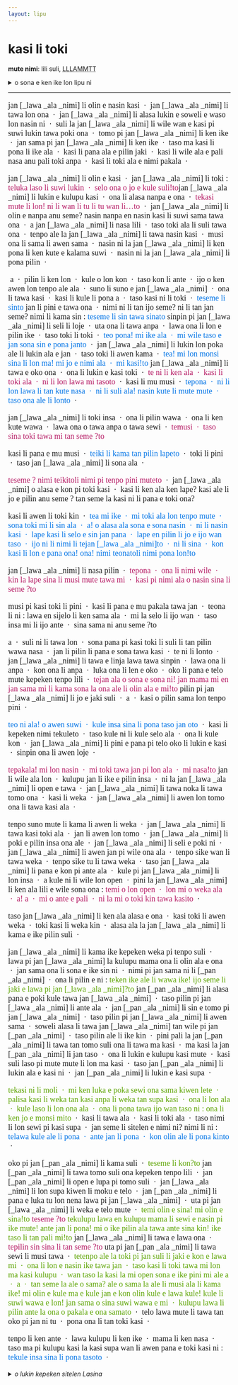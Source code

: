 ```yaml
---
layout: lipu
---
```


<style>

  @font-face {
    font-family: "linja sike";
    src: url({{ '/assets/linja-sike-5.otf' | relative_url }});
  }
  /* o pana e ijo @font-face sin o toki e nasin nanpa. la nimi font-family li kama ken toki e nasin nanpa lon la ni taso ala li wile.
  mi lukin e lipu pi tenpo pini la mi lukin e ni: pali wawa a li wile a*/
  .sitelen-pona {
    font-family: "linja sike";
    font-size: large;
  }
  .loje {
    color: #b51963;
  }
  .laso {
    color: #0073e6;
  }
  .jelo {
    color: #5ba300;
  }
  .sitelen-pona {
    
  }
</style>

# kasi li toki
**mute nimi**: lili suli, <abbr title="1542">LLLAMMTT</abbr> 

<details>
  <summary>o sona e ken ike lon lipu ni</summary>
  <ul>
    <li>kasi li moli</li>
    <li>kasi li ken toki</li>
    <li>pilin ike</li>
    <li>ike pi nasin kulupu</li>
    <li>nimi wan pi pu ala</li>
  </ul>
</details>

***
<div class="sitelen-pona" markdown="1">

jan [_lawa _ala _nimi] li olin e nasin kasi  &nbsp;·&nbsp;   jan [_lawa _ala _nimi] li tawa lon ona  &nbsp;·&nbsp;  jan [_lawa _ala _nimi] li alasa lukin e soweli e waso lon nasin ni  &nbsp;·&nbsp;  suli la jan [_lawa _ala _nimi] li wile wan e kasi pi suwi lukin tawa poki ona  &nbsp;·&nbsp;  tomo pi jan [_lawa _ala _nimi] li ken ike  &nbsp;·&nbsp;  jan sama pi jan [_lawa _ala _nimi] li ken ike  &nbsp;·&nbsp;  taso ma kasi li pona li ike ala   &nbsp;·&nbsp;   kasi li pana ala e pilin jaki  &nbsp;·&nbsp;  kasi li wile ala e pali nasa anu pali toki anpa   &nbsp;·&nbsp;   kasi li toki ala e nimi pakala  &nbsp;·&nbsp;  

jan [_lawa _ala _nimi] li olin e kasi  &nbsp;·&nbsp;  jan [_lawa _ala _nimi] li toki  : <span class="loje">teluka laso li suwi lukin  &nbsp;·&nbsp;  selo ona o jo e kule suli!to</span>jan [_lawa _ala _nimi] li lukin e kulupu kasi  &nbsp;·&nbsp;  ona li alasa nanpa e ona  &nbsp;·&nbsp;  <span class="loje">tekasi mute li lon! ni li wan li tu li tu wan li…to</span>  &nbsp;·&nbsp;  jan [_lawa _ala _nimi] li olin e nanpa anu seme? nasin nanpa en nasin kasi li suwi sama tawa ona  &nbsp;·&nbsp;  a jan [_lawa _ala _nimi] li nasa lili  &nbsp;·&nbsp;  taso toki ala li suli tawa ona  &nbsp;·&nbsp;  tenpo ale la jan [_lawa _ala _nimi] li tawa nasin kasi  &nbsp;·&nbsp;  musi ona li sama li awen sama  &nbsp;·&nbsp;  nasin ni la jan [_lawa _ala _nimi] li ken pona li ken kute e kalama suwi  &nbsp;·&nbsp;  nasin ni la jan [_lawa _ala _nimi] li pona pilin  &nbsp;·&nbsp;  

 a  &nbsp;·&nbsp;  pilin li ken lon  &nbsp;·&nbsp;  kule o lon kon  &nbsp;·&nbsp;  taso kon li ante  &nbsp;·&nbsp;  ijo o ken awen lon tenpo ale ala  &nbsp;·&nbsp;  suno li suno e jan [_lawa _ala _nimi]  &nbsp;·&nbsp;  ona li tawa kasi  &nbsp;·&nbsp;  kasi li kule li pona a  &nbsp;·&nbsp;  taso kasi ni li toki  &nbsp;·&nbsp;  <span class="laso">teseme li sinto</span>  jan li pini e tawa ona  &nbsp;·&nbsp;  nimi ni li tan ijo seme? ni li tan jan seme? nimi li kama sin  : <span class="laso">teseme li sin tawa sinato</span> sinpin pi jan [_lawa _ala _nimi] li seli li loje  &nbsp;·&nbsp;  uta ona li tawa anpa  &nbsp;·&nbsp;  lawa ona li lon e pilin ike  &nbsp;·&nbsp;  taso toki li toki  &nbsp;·&nbsp;  <span class="laso">teo pona! mi ike ala  &nbsp;·&nbsp;  mi wile taso e jan sona sin e pona janto</span>  &nbsp;·&nbsp;  jan [_lawa _ala _nimi] li lukin lon poka ale li lukin ala e jan  &nbsp;·&nbsp;  taso toki li awen kama  &nbsp;·&nbsp;  <span class="laso">tea! mi lon monsi sina li lon ma! mi jo e nimi ala  &nbsp;·&nbsp;  mi kasi!to</span>  jan [_lawa _ala _nimi] li tawa e oko ona  &nbsp;·&nbsp;  ona li lukin e kasi toki  &nbsp;·&nbsp;  <span class="loje">te ni li ken ala  &nbsp;·&nbsp;  kasi li toki ala  &nbsp;·&nbsp;  ni li lon lawa mi tasoto</span>  &nbsp;·&nbsp;  kasi li mu musi  &nbsp;·&nbsp;  <span class="laso">tepona  &nbsp;·&nbsp;  ni li lon lawa li tan kute nasa  &nbsp;·&nbsp;  ni li suli ala! nasin kute li mute mute  &nbsp;·&nbsp;  taso ona ale li lonto</span>  &nbsp;·&nbsp;  

jan [_lawa _ala _nimi] li toki insa  &nbsp;·&nbsp;  ona li pilin wawa  &nbsp;·&nbsp;  ona li ken kute wawa  &nbsp;·&nbsp;  lawa ona o tawa anpa o tawa sewi  &nbsp;·&nbsp;  <span class="loje">temusi  &nbsp;·&nbsp;  taso sina toki tawa mi tan seme ?to<span class="loje"> 

kasi li pana e mu musi  &nbsp;·&nbsp;  <span class="laso">teiki li kama tan pilin lapeto</span>  &nbsp;·&nbsp;  toki li pini  &nbsp;·&nbsp;  taso jan [_lawa _ala _nimi] li sona ala  &nbsp;·&nbsp; 

<span class="loje">teseme ? nimi teikitoli nimi pi tenpo pini muteto</span>  &nbsp;·&nbsp;  jan [_lawa _ala _nimi] o alasa e kon pi toki kasi  &nbsp;·&nbsp;  kasi li ken ala ken lape? kasi ale li jo e pilin anu seme ? tan seme la kasi ni li pana e toki ona?

kasi li awen li toki kin  &nbsp;·&nbsp;  <span class="laso">tea mi ike  &nbsp;·&nbsp;  mi toki ala lon tenpo mute  &nbsp;·&nbsp;  sona toki mi li sin ala  &nbsp;·&nbsp;  a! o alasa ala sona e sona nasin  &nbsp;·&nbsp;  ni li nasin kasi  &nbsp;·&nbsp;  lape kasi li selo e sin jan pana  &nbsp;·&nbsp;  lape en pilin li jo e ijo wan taso  &nbsp;·&nbsp;  ijo ni li nimi li tejan [_lawa _ala _nimi]to  &nbsp;·&nbsp;  ni li sina  &nbsp;·&nbsp;  kon kasi li lon e pana ona! ona! nimi teonatoli nimi pona lon!to</span>

jan [_lawa _ala _nimi] li nasa pilin  &nbsp;·&nbsp;  <span class="loje">tepona  &nbsp;·&nbsp;  ona li nimi wile  &nbsp;·&nbsp;  kin la lape sina li musi mute tawa mi  &nbsp;·&nbsp;  kasi pi nimi ala o nasin sina li seme ?to</span>

musi pi kasi toki li pini  &nbsp;·&nbsp;  kasi li pana e mu pakala tawa jan  &nbsp;·&nbsp;  teona li ni  : lawa en sijelo li ken sama ala  &nbsp;·&nbsp;  mi la selo li ijo wan  &nbsp;·&nbsp;  taso insa mi li ijo ante  &nbsp;·&nbsp;  sina sama ni anu seme ?to

a  &nbsp;·&nbsp;  suli ni li tawa lon  &nbsp;·&nbsp;  sona pana pi kasi toki li suli li tan pilin wawa nasa  &nbsp;·&nbsp;  jan li pilin li pana e sona tawa kasi  &nbsp;·&nbsp;  te ni li lonto  &nbsp;·&nbsp;  jan [_lawa _ala _nimi] li tawa e linja lawa tawa sinpin  &nbsp;·&nbsp;  lawa ona li anpa  &nbsp;·&nbsp;  kon ona li anpa  &nbsp;·&nbsp;  luka ona li len e oko  &nbsp;·&nbsp;  oko li pana e telo mute kepeken tenpo lili  &nbsp;·&nbsp;  <span class="loje">tejan ala o sona e sona ni! jan mama mi en jan sama mi li kama sona la ona ale li olin ala e mi!to</span>  pilin pi jan [_lawa _ala _nimi] li jo e jaki suli  &nbsp;·&nbsp;  a  &nbsp;·&nbsp;  kasi o pilin sama lon tenpo pini  &nbsp;·&nbsp;  

<span class="laso">teo ni ala!  o awen suwi  &nbsp;·&nbsp;  kule insa sina li pona taso jan oto</span>  &nbsp;·&nbsp;  kasi li kepeken nimi tekuleto  &nbsp;·&nbsp;  taso kule ni li kule selo ala  &nbsp;·&nbsp;  ona li kule kon  &nbsp;·&nbsp;  jan [_lawa _ala _nimi] li pini e pana pi telo oko li lukin e kasi  &nbsp;·&nbsp;  sinpin ona li awen loje  &nbsp;·&nbsp; 

<span class="loje">tepakala! mi lon nasin  &nbsp;·&nbsp;  mi toki tawa jan pi lon ala  &nbsp;·&nbsp;  mi nasa!to</span>  jan li wile ala lon  &nbsp;·&nbsp;  kulupu jan li ike e pilin insa  &nbsp;·&nbsp;  ni la jan [_lawa _ala _nimi] li open e tawa  &nbsp;·&nbsp;  jan [_lawa _ala _nimi] li tawa noka li tawa tomo ona  &nbsp;·&nbsp;  kasi li weka  &nbsp;·&nbsp;  jan [_lawa _ala _nimi] li awen lon tomo ona li tawa kasi ala  &nbsp;·&nbsp; 

tenpo suno mute li kama li awen li weka  &nbsp;·&nbsp;  jan [_lawa _ala _nimi] li tawa kasi toki ala  &nbsp;·&nbsp;  jan li awen lon tomo  &nbsp;·&nbsp;  jan [_lawa _ala _nimi] li poki e pilin insa ona ale  &nbsp;·&nbsp;  jan [_lawa _ala _nimi] li seli e poki ni  &nbsp;·&nbsp;  jan [_lawa _ala _nimi] li awen jan pi wile ona ala  &nbsp;·&nbsp;  tenpo sike wan li tawa weka  &nbsp;·&nbsp;  tenpo sike tu li tawa weka  &nbsp;·&nbsp;  taso jan [_lawa _ala _nimi] li pana e kon pi ante ala  &nbsp;·&nbsp;  kule pi jan [_lawa _ala _nimi] li lon insa  &nbsp;·&nbsp;  a kule ni li wile lon open  &nbsp;·&nbsp;  pini la jan [_lawa _ala _nimi] li ken ala lili e wile sona ona : <span class="loje">temi o lon open  &nbsp;·&nbsp;  lon mi o weka ala  &nbsp;·&nbsp;  a! a  &nbsp;·&nbsp;  mi o ante e pali  &nbsp;·&nbsp;  ni la mi o toki kin tawa kasito</span>  &nbsp;·&nbsp; 

taso jan [_lawa _ala _nimi] li ken ala alasa e ona  &nbsp;·&nbsp;  kasi toki li awen weka  &nbsp;·&nbsp;  toki kasi li weka kin  &nbsp;·&nbsp;  alasa ala la jan [_lawa _ala _nimi] li kama e ike pilin suli  &nbsp;·&nbsp;  

jan [_lawa _ala _nimi] li kama ike kepeken weka pi tenpo suli  &nbsp;·&nbsp;  lawa pi jan [_lawa _ala _nimi] la kulupu mama ona li olin ala e ona  &nbsp;·&nbsp;  jan sama ona li sona e ike sin ni  &nbsp;·&nbsp;  nimi pi jan sama ni li [_pan _ala _nimi]  &nbsp;·&nbsp;  ona li pilin e ni  : <span class="jelo">teken ike ale li wawa ike! ijo seme li jaki e lawa pi jan [_lawa _ala _nimi]?to</span>  jan [_pan _ala _nimi] li alasa pana e poki kule tawa jan [_lawa _ala _nimi]  &nbsp;·&nbsp;  taso pilin pi jan [_lawa _ala _nimi] li ante ala  &nbsp;·&nbsp;  jan [_pan _ala _nimi] li sin e tomo pi jan [_lawa _ala _nimi]  &nbsp;·&nbsp;  taso pilin pi jan [_lawa _ala _nimi] li awen sama  &nbsp;·&nbsp;  soweli alasa li tawa jan [_lawa _ala _nimi] tan wile pi jan [_pan _ala _nimi]  &nbsp;·&nbsp;  taso pilin ale li ike kin  &nbsp;·&nbsp;  pini pali la jan [_pan _ala _nimi] li tawa tan tomo suli ona li tawa ma kasi  &nbsp;·&nbsp;  ma kasi la jan [_pan _ala _nimi] li jan taso  &nbsp;·&nbsp;  ona li lukin e kulupu kasi mute  &nbsp;·&nbsp;  kasi suli laso pi mute mute li lon ma kasi  &nbsp;·&nbsp;  taso jan [_pan _ala _nimi] li lukin ala e kasi ni  &nbsp;·&nbsp;  jan [_pan _ala _nimi] li lukin e kasi supa  &nbsp;·&nbsp;  

<span class="jelo">tekasi ni li moli  &nbsp;·&nbsp;  mi ken luka e poka sewi ona sama kiwen lete  &nbsp;·&nbsp;  palisa kasi li weka tan kasi anpa li weka tan supa kasi  &nbsp;·&nbsp;  ona li lon ala  &nbsp;·&nbsp;  kule laso li lon ona ala  &nbsp;·&nbsp;  ona li pona tawa ijo wan taso ni : ona li ken jo e monsi mito</span>  &nbsp;·&nbsp;  kasi li tawa ala  &nbsp;·&nbsp;  kasi li toki ala  &nbsp;·&nbsp;  taso nimi li lon sewi pi kasi supa  &nbsp;·&nbsp;  jan seme li sitelen e nimi ni? nimi li ni : <span class="laso">telawa kule ale li pona  &nbsp;·&nbsp;  ante jan li pona  &nbsp;·&nbsp;  kon olin ale li pona kinto</span>  &nbsp;·&nbsp;  

oko pi jan [_pan _ala _nimi] li kama suli  &nbsp;·&nbsp;  <span class="jelo">teseme li kon?to</span>  jan [_pan _ala _nimi] li tawa tomo suli ona kepeken tenpo lili  &nbsp;·&nbsp;  jan [_pan _ala _nimi] li open e lupa pi tomo suli  &nbsp;·&nbsp;  jan [_lawa _ala _nimi] li lon supa kiwen li moku e telo  &nbsp;·&nbsp;  jan [_pan _ala _nimi] li pana e luka tu lon nena lawa pi jan [_lawa _ala _nimi]  &nbsp;·&nbsp;  uta pi jan [_lawa _ala _nimi] li weka e telo mute  &nbsp;·&nbsp;  <span class="jelo">temi olin e sina! mi olin e sina!to</span>  <span class="loje">teseme ?to</span>  <span class="jelo">tekulupu lawa en kulupu mama li sewi e nasin pi ike mute! ante jan li pona! mi o ike pilin ala tawa ante sina kin! ike taso li tan pali mi!to</span>  jan [_lawa _ala _nimi] li tawa e lawa ona  &nbsp;·&nbsp;  <span class="loje">tepilin sin sina li tan seme ?to</span>  uta pi jan [_pan _ala _nimi] li tawa sewi li musi tawa  &nbsp;·&nbsp; <span class="jelo"> tetenpo ale la toki pi jan suli li jaki e kon e lawa mi  &nbsp;·&nbsp;  ona li lon e nasin ike tawa jan  &nbsp;·&nbsp;  taso kasi li toki tawa mi lon ma kasi kulupu  &nbsp;·&nbsp;  wan taso la kasi la mi open sona e ike pini mi ale a  &nbsp;·&nbsp;  a  &nbsp;·&nbsp;  tan seme la ale o sama? ale o sama la ale li musi ala li kama ike! mi olin e kule ma e kule jan e kon olin kule e lawa kule! kule li suwi wawa e lon! jan sama o sina suwi wawa e mi  &nbsp;·&nbsp;  kulupu lawa li pilin ante la ona o pakala e ona samato</span>  &nbsp;·&nbsp;  telo lawa mute li tawa tan oko pi jan ni tu  &nbsp;·&nbsp;  pona ona li tan toki kasi  &nbsp;·&nbsp;  

tenpo li ken ante  &nbsp;·&nbsp;  lawa kulupu li ken ike  &nbsp;·&nbsp;  mama li ken nasa  &nbsp;·&nbsp;  taso ma pi kulupu kasi la kasi supa wan li awen pana e toki kasi ni : <span class="laso">tekule insa sina li pona tasoto</span>  &nbsp;·&nbsp; 

</div>

<details markdown="1">
  <summary><em>o lukin kepeken sitelen Lasina</em></summary>

jan Lan li olin e nasin kasi · jan Lan li tawa lon ona · jan Lan li alasa lukin e soweli e waso lon nasin ni · suli la jan Lan li wile wan e kasi pi suwi lukin tawa poki ona · tomo pi jan Lan li ken ike · jan sama pi jan Lan li ken ike · taso, ma kasi li pona li ike ala · kasi li pana ala e pilin jaki · kasi li wile ala e pali nasa anu pali toki anpa · kasi li toki ala e nimi pakala · 

jan Lan li olin e kasi · jan Lan li toki : <span class="loje">｢luka laso li suwi lukin · selo ona o jo e kule suli!｣</span> jan Lan li lukin e kulupu kasi · ona li alasa nanpa e ona · <span class="loje">｢kasi mute li lon! ni li wan, li tu, li tu wan, li…｣</span> · jan Lan li olin e nanpa anu seme? nasin nanpa en nasin kasi li suwi sama tawa ona · a, jan Lan li nasa lili · taso, toki ala li suli tawa ona · tenpo ale la jan Lan li tawa nasin kasi · musi ona li sama li awen sama · nasin ni la jan Lan li ken pona li ken kute e kalama suwi · nasin ni la jan Lan li pona pilin · 

 a · pilin li ken lon · kule o lon kon · taso, kon li ante · ijo o ken awen lon tenpo ale ala · suno li suno e jan Lan · ona li tawa kasi · kasi li kule li pona a · taso, kasi ni li toki · <span class="laso">｢seme li sin?｣</span> jan li pini e tawa ona · nimi ni li tan ijo seme? ni li tan jan seme? nimi li kama sin : <span class="laso">｢seme li sin tawa sina?｣</span> sinpin pi jan Lan li seli li loje · uta ona li tawa anpa · lawa ona li lon e pilin ike · taso, toki li toki · <span class="laso">｢o pona! mi ike ala · mi wile taso e jan sona sin e pona jan｣</span> · jan Lan li lukin lon poka ale li lukin ala e jan · taso, toki li awen kama · <span class="laso">｢a! mi lon monsi sina li lon ma! mi jo e nimi ala · mi kasi!｣</span> jan Lan li tawa e oko ona · ona li lukin e kasi toki · <span class="loje">｢ni li ken ala · kasi li toki ala · ni li lon lawa mi taso｣</span> · kasi li mu musi · <span class="laso">｢pona · ni li lon lawa li tan kute nasa · ni li suli ala! nasin kute li mute mute · taso, ona ale li lon｣</span> · 

jan Lan li toki insa · ona li pilin wawa · ona li ken kute wawa · lawa ona o tawa anpa o tawa sewi · <span class="loje">｢musi · taso, sina toki tawa mi tan seme?｣</span> 

kasi li pana e mu musi · <span class="laso">｢iki li kama tan pilin lape｣</span> · toki li pini · taso, jan Lan li sona ala ·

<span class="loje">｢seme? nimi ｢iki｣ li nimi pi tenpo pini mute｣</span> · jan Lan o alasa e kon pi toki kasi · kasi li ken ala ken lape? kasi ale li jo e pilin anu seme? tan seme la kasi ni li pana e toki ona?

kasi li awen li toki kin · <span class="laso">｢a mi ike · mi toki ala lon tenpo mute · sona toki mi li sin ala · a! o alasa ala sona e sona nasin · ni li nasin kasi · lape kasi li selo e sin jan pana · lape en pilin li jo e ijo wan taso · ijo ni li nimi li ｢jan Lan｣ · ni li sina · kon kasi li lon e pana ona! ona! nimi ｢ona｣ li nimi pona lon!｣</span>

jan Lan li nasa pilin · <span class="loje">｢pona · ona li nimi wile · kin la lape sina li musi mute tawa mi · kasi pi nimi ala o, nasin sina li seme?｣</span>

musi pi kasi toki li pini · kasi li pana e mu pakala tawa jan · <span class="laso">｢ona li ni : lawa en sijelo li ken sama ala · mi la selo li ijo wan · taso, insa mi li ijo ante · sina sama ni anu seme?｣</span>

a · suli ni li tawa lon · sona pana pi kasi toki li suli li tan pilin wawa nasa · jan li pilin li pana e sona tawa kasi · ｢ni li lon｣ · jan Lan li tawa e linja lawa tawa sinpin · lawa ona li anpa · kon ona li anpa · luka ona li len e oko · oko li pana e telo mute kepeken tenpo lili · <span class="loje">｢jan ala o sona e sona ni! jan mama mi en jan sama mi li kama sona la ona ale li olin ala e mi!｣</span> pilin pi jan Lan li jo e jaki suli · a · kasi o pilin sama lon tenpo pini · 

<span class="laso">｢o ni ala! o awen suwi · kule insa sina li pona taso, jan o｣</span> · kasi li kepeken nimi ｢kule｣ · taso, kule ni li kule selo ala · ona li kule kon · jan Lan li pini e pana pi telo oko li lukin e kasi · sinpin ona li awen loje ·

<span class="loje">｢pakala! mi lon nasin · mi toki tawa jan pi lon ala · mi nasa!｣</span> jan li wile ala lon · kulupu jan li ike e pilin insa · ni la jan Lan li open e tawa · jan Lan li tawa noka li tawa tomo ona · kasi li weka · jan Lan li awen lon tomo ona li tawa kasi ala ·

tenpo suno mute li kama li awen li weka · jan Lan li tawa kasi toki ala · jan li awen lon tomo · jan Lan li poki e pilin insa ona ale · jan Lan li seli e poki ni · jan Lan li awen jan pi wile ona ala · tenpo sike wan li tawa weka · tenpo sike tu li tawa weka · taso, jan Lan li pana e kon pi ante ala · kule pi jan Lan li lon insa · a, kule ni li wile lon open · pini la jan Lan li ken ala lili e wile sona ona : <span class="loje">｢mi o lon open · lon mi o weka ala · a! a · mi o ante e pali · ni la mi o toki kin tawa kasi｣</span> ·

taso, jan Lan li ken ala alasa e ona · kasi toki li awen weka · toki kasi li weka kin · alasa ala la jan Lan li kama e ike pilin suli · 

jan Lan li kama ike kepeken weka pi tenpo suli · lawa pi jan Lan la kulupu mama ona li olin ala e ona · jan sama ona li sona e ike sin ni · nimi pi jan sama ni li Pan · ona li pilin e ni : <span class="jelo">｢ken ike ale li wawa ike! ijo seme li jaki e lawa pi jan Lan?｣</span> jan Pan li alasa pana e poki kule tawa jan Lan · taso, pilin pi jan Lan li ante ala · jan Pan li sin e tomo pi jan Lan · taso, pilin pi jan Lan li awen sama · soweli alasa li tawa jan Lan tan wile pi jan Pan · taso, pilin ale li ike kin · pini pali la jan Pan li tawa tan tomo suli ona li tawa ma kasi · ma kasi la jan Pan li jan taso · ona li lukin e kulupu kasi mute · kasi suli laso pi mute mute li lon ma kasi · taso, jan Pan li lukin ala e kasi ni · jan Pan li lukin e kasi supa · 

<span class="jelo">｢kasi ni li moli · mi ken luka e poka sewi ona sama kiwen lete · palisa kasi li weka tan kasi anpa li weka tan supa kasi · ona li lon ala · kule laso li lon ona ala · ona li pona tawa ijo wan taso ni : ona li ken jo e monsi mi｣</span> · kasi li tawa ala · kasi li toki ala · taso, nimi li lon sewi pi kasi supa · jan seme li sitelen e nimi ni? nimi li ni : <span class="laso">｢lawa kule ale li pona · ante jan li pona · kon olin ale li pona kin｣</span> · 

oko pi jan Pan li kama suli · <span class="jelo">｢seme li kon?｣</span> jan Pan li tawa tomo suli ona kepeken tenpo lili · jan Pan li open e lupa pi tomo suli · jan Lan li lon supa kiwen li moku e telo · jan Pan li pana e luka tu lon nena lawa pi jan Lan · uta pi jan Lan li weka e telo mute · <span class="jelo">｢mi olin e sina! mi olin e sina!｣</span> <span class="loje">｢seme?｣</span> <span class="jelo">｢kulupu lawa en kulupu mama li sewi e nasin pi ike mute! ante jan li pona! mi o ike pilin ala tawa ante sina kin! ike taso li tan pali mi!｣</span> jan Lan li tawa e lawa ona · <span class="loje">｢pilin sin sina li tan seme?｣</span> uta pi jan Pan li tawa sewi li musi tawa · <span class="jelo">｢tenpo ale la toki pi jan suli li jaki e kon e lawa mi · ona li lon e nasin ike tawa jan · taso, kasi li toki tawa mi lon ma kasi kulupu · wan taso la kasi la mi open sona e ike pini mi ale a · a · tan seme la ale o sama? ale o sama la ale li musi ala li kama ike! mi olin e kule ma e kule jan e kon olin kule e lawa kule! kule li suwi wawa e lon! jan sama o, sina suwi wawa e mi · kulupu lawa li pilin ante la ona o pakala e ona sama｣</span> · telo lawa mute li tawa tan oko pi jan ni tu · pona ona li tan toki kasi · 

tenpo li ken ante · lawa kulupu li ken ike · mama li ken nasa · taso, ma pi kulupu kasi la kasi supa wan li awen pana e toki kasi ni : <span class="laso">｢kule insa sina li pona taso｣</span> ·

</details>